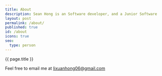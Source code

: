 ```yaml
---
title: About
description: Sean Hong is an Software developer, and a Junior Software engineer  at CTBC Bank, Top Three Bank in Taiwan , mostly working for Lending Department.
layout: post
permalink: /about/
published: true
id: /about
icons: true
seo:
  type: person
---
```

{{ page.title }}


Feel free to email me at [lixuanhong06@gmail.com](mailto:lixuanhong06@gmail.com) 